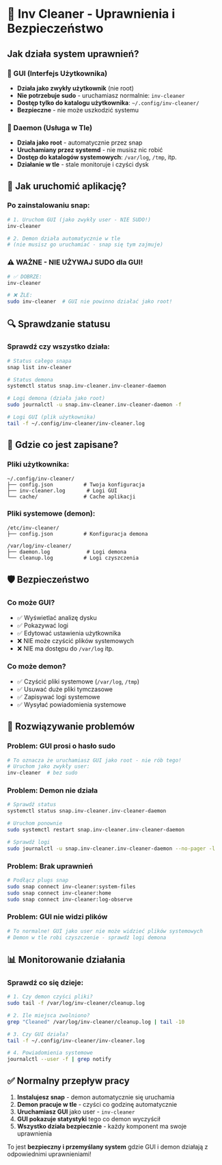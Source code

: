 # 🔐 Inv Cleaner - Uprawnienia i Bezpieczeństwo

## Jak działa system uprawnień?

### 👤 GUI (Interfejs Użytkownika)
- **Działa jako zwykły użytkownik** (nie root)
- **Nie potrzebuje sudo** - uruchamiasz normalnie: `inv-cleaner`
- **Dostęp tylko do katalogu użytkownika**: `~/.config/inv-cleaner/`
- **Bezpieczne** - nie może uszkodzić systemu

### 🤖 Daemon (Usługa w Tle)
- **Działa jako root** - automatycznie przez snap
- **Uruchamiany przez systemd** - nie musisz nic robić
- **Dostęp do katalogów systemowych**: `/var/log`, `/tmp`, itp.
- **Działanie w tle** - stale monitoruje i czyści dysk

## 🚀 Jak uruchomić aplikację?

### Po zainstalowaniu snap:

```bash
# 1. Uruchom GUI (jako zwykły user - NIE SUDO!)
inv-cleaner

# 2. Demon działa automatycznie w tle
# (nie musisz go uruchamiać - snap się tym zajmuje)
```

### ⚠️ WAŻNE - NIE UŻYWAJ SUDO dla GUI!

```bash
# ✅ DOBRZE:
inv-cleaner

# ❌ ŹLE:
sudo inv-cleaner  # GUI nie powinno działać jako root!
```

## 🔍 Sprawdzanie statusu

### Sprawdź czy wszystko działa:

```bash
# Status całego snapa
snap list inv-cleaner

# Status demona
systemctl status snap.inv-cleaner.inv-cleaner-daemon

# Logi demona (działa jako root)
sudo journalctl -u snap.inv-cleaner.inv-cleaner-daemon -f

# Logi GUI (plik użytkownika)
tail -f ~/.config/inv-cleaner/inv-cleaner.log
```

## 📁 Gdzie co jest zapisane?

### Pliki użytkownika:
```
~/.config/inv-cleaner/
├── config.json          # Twoja konfiguracja
├── inv-cleaner.log       # Logi GUI
└── cache/               # Cache aplikacji
```

### Pliki systemowe (demon):
```
/etc/inv-cleaner/
├── config.json          # Konfiguracja demona

/var/log/inv-cleaner/
├── daemon.log            # Logi demona
└── cleanup.log          # Logi czyszczenia
```

## 🛡️ Bezpieczeństwo

### Co może GUI?
- ✅ Wyświetlać analizę dysku
- ✅ Pokazywać logi
- ✅ Edytować ustawienia użytkownika
- ❌ NIE może czyścić plików systemowych
- ❌ NIE ma dostępu do `/var/log` itp.

### Co może demon?
- ✅ Czyścić pliki systemowe (`/var/log`, `/tmp`)
- ✅ Usuwać duże pliki tymczasowe
- ✅ Zapisywać logi systemowe
- ✅ Wysyłać powiadomienia systemowe

## 🔧 Rozwiązywanie problemów

### Problem: GUI prosi o hasło sudo
```bash
# To oznacza że uruchamiasz GUI jako root - nie rób tego!
# Uruchom jako zwykły user:
inv-cleaner  # bez sudo
```

### Problem: Demon nie działa
```bash
# Sprawdź status
systemctl status snap.inv-cleaner.inv-cleaner-daemon

# Uruchom ponownie
sudo systemctl restart snap.inv-cleaner.inv-cleaner-daemon

# Sprawdź logi
sudo journalctl -u snap.inv-cleaner.inv-cleaner-daemon --no-pager -l
```

### Problem: Brak uprawnień
```bash
# Podłącz plugs snap
sudo snap connect inv-cleaner:system-files
sudo snap connect inv-cleaner:home
sudo snap connect inv-cleaner:log-observe
```

### Problem: GUI nie widzi plików
```bash
# To normalne! GUI jako user nie może widzieć plików systemowych
# Demon w tle robi czyszczenie - sprawdź logi demona
```

## 📊 Monitorowanie działania

### Sprawdź co się dzieje:
```bash
# 1. Czy demon czyści pliki?
sudo tail -f /var/log/inv-cleaner/cleanup.log

# 2. Ile miejsca zwolniono?
grep "Cleaned" /var/log/inv-cleaner/cleanup.log | tail -10

# 3. Czy GUI działa?
tail -f ~/.config/inv-cleaner/inv-cleaner.log

# 4. Powiadomienia systemowe
journalctl --user -f | grep notify
```

## ✅ Normalny przepływ pracy

1. **Instalujesz snap** - demon automatycznie się uruchamia
2. **Demon pracuje w tle** - czyści co godzinę automatycznie
3. **Uruchamiasz GUI** jako user - `inv-cleaner`
4. **GUI pokazuje statystyki** tego co demon wyczyścił
5. **Wszystko działa bezpiecznie** - każdy komponent ma swoje uprawnienia

To jest **bezpieczny i przemyślany system** gdzie GUI i demon działają z odpowiednimi uprawnieniami!
